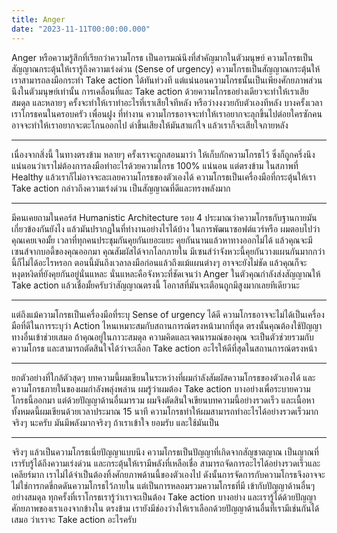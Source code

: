 ```yaml
---
title: Anger
date: "2023-11-11T00:00:00.000"
---
```


Anger หรือความรู้สึกที่เรียกว่าความโกรธ เป็นอารมณ์นึงที่สำคัญมากในตัวมนุษย์
ความโกรธเป็นสัญญาณกระตุ้นให้เรารู้ถึงความเร่งด่วน (Sense of urgency)
ความโกรธเป็นสัญญาณกระตุ้นให้เราสามารถลงมือกระทำ Take action ได้ทันท่วงที
แต่แน่นอนความโกรธนั้นเป็นเพียงศักยภาพส่วนนึงในตัวมนุษย์เท่านั้น
การเคลื่อนที่และ Take action ด้วยความโกรธอย่างเดียวจะทำให้เราเสียสมดุล และหลายๆ ครั้งจะทำให้เราทำอะไรที่เราเสียใจทีหลัง หรือว่างงงวยกับตัวเองทีหลัง
บางครั้งเวลาเราโกรธคนในครอบครัว เพื่อนฝูง ที่ทำงาน ความโกรธอาจจะทำให้เราอยากจะลุกขึ้นไปต่อยใครซักคน อาจจะทำให้เราอยากจะตะโกนออกไป ด่าขึ้นเสียงให้มันสาแก่ใจ
แล้วเราก็จะเสียใจภายหลัง

---

เนื่องจากสิ่งนี้ ในทางตรงข้าม หลายๆ ครั้งเราจะถูกสอนมาว่า ให้เก็บกักความโกรธไว้ ซึ่งก็ถูกครึ่งนึง
แน่นอนว่าเราไม่ต้องการลงมือทำอะไรด้วยความโกรธ 100% แน่นอน แต่ตรงข้าม ในสภาพที่ Healthy แล้วเราก็ไม่อาจจะละเลยความโกรธของตัวเองได้
ความโกรธเป็นเครื่องมือที่กระตุ้นให้เรา Take action กล่าวถึงความเร่งด่วน เป็นสัญญาณที่ดีและทรงพลังมาก

---

มีคนเคยถามในคอร์ส Humanistic Architecture รอบ 4 ประมาณว่าความโกรธกับฐานกายมันเกี่ยวข้องกันยังไง แล้วมันปรากฎในที่ทำงานอย่างไรได้บ้าง ในการพัฒนาซอฟต์แวร์หรือ
ผมตอบไปว่า คุณเคยเจอมั้ย เวลาที่ทุกคนประชุมกันคุยกันเยอะแยะ คุยกันนานแล้วหาทางออกไม่ได้ แล้วคุณจะมีเซนส์จากบอดี้ของคุณออกมา คุณสัมผัสได้จากโลกภายใน มีเซนส์ว่าจังหวะนี้คุยกันวางแผนกันมากกว่านี้ก็ไม่ได้อะไรหรอก ตอนนี้มันถึงเวลาลงมือก่อนแล้วถึงแม้แผนต่างๆ อาจจะยังไม่ชัด
แล้วคุณก็จะหงุดหงิดที่ยังคุยกันอยู่นั่นแหละ
นั่นแหละคือจังหวะที่ชัดเจนว่า Anger ในตัวคุณกำลังส่งสัญญาณให้ Take action
แล้วเชื่อมั้ยครับว่าสัญญาณตรงนี้ โอกาสที่มันจะเตือนถูกมีสูงมากเลยทีเดียวนะ

---

แต่ถึงแม้ความโกรธเป็นเครื่องมือที่ระบุ Sense of urgency ได้ดี ความโกรธอาจจะไม่ได้เป็นเครื่องมือที่ดีในการระบุว่า Action ไหนเหมาะสมกับสถานการณ์ตรงหน้ามากที่สุด
ตรงนั้นคุณต้องใช้ปัญญาทางอื่นเข้าช่วยเสมอ
ถ้าคุณอยู่ในภาวะสมดุล ความคิดและเจตนารมณ์ของคุณ จะเป็นตัวช่วยรวมกับความโกรธ และสามารถตัดสินใจได้ว่าจะเลือก Take action อะไรให้ดีที่สุดในสถานการณ์ตรงหน้า

---

ยกตัวอย่างที่ใกล้ตัวสุดๆ
บทความนี้ผมเขียนในระหว่างที่ผมกำลังสัมผัสความโกรธของตัวเองได้ และความโกรธภายในของผมกำลังพลุ่งพล่าน ผมรู้ว่าผมต้อง Take action บางอย่างเพื่อระบายความโกรธนี้ออกมา
แต่ด้วยปัญญาด้านอื่นมารวม ผมจึงตัดสินใจเขียนบทความนี้อย่างรวดเร็ว และเนื้อหาทั้งหมดนี้ผมเขียนด้วยเวลาประมาณ​ 15 นาที
ความโกรธทำให้ผมสามารถทำอะไรได้อย่างรวดเร็วมากจริงๆ นะครับ
มันมีพลังมากจริงๆ ถ้าเราเข้าใจ ยอมรับ และใช้มันเป็น

---

จริงๆ แล้วเป็นความโกรธเนี่ยปัญญาแบบนึง ความโกรธเป็นปัญญาที่เกิดจากสัญชาตญาณ เป็นญาณที่เรารับรู้ได้ถึงความเร่งด่วน และกระตุ้นให้เรามีพลังที่เหลือเชื่อ สามารถจัดการอะไรได้อย่างรวดเร็วและเคลียร์มาก
เราไม่ได้จำเป็นต้องทิ้งศักยภาพด้านนี้ของตัวเองไป
ดังนั้นการจัดการกับความโกรธจึงอาจจะไม่ใช่การกดขี่กดดันความโกรธไว้ภายใน
แต่เป็นการหลอมรวมความโกรธที่มี เข้ากับปัญญาด้านอื่นๆ อย่างสมดุล
ทุกครั้งที่เราโกรธเรารู้ว่าเราจะเป็นต้อง Take action บางอย่าง และเรารู้ได้ด้วยปัญญาศักยภาพของเราเองจากข้างใน
ตรงข้าม เรายังมีช่องว่างให้เราเลือกด้วยปัญญาด้านอื่นที่เรามีเช่นกันได้เสมอ
ว่าเราจะ Take action อะไรครับ
